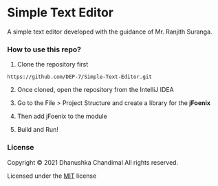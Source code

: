 # Simple Text Editor

A simple text editor developed with the guidance of Mr. Ranjith Suranga.
### How to use this repo?

1. Clone the repository first

``https://github.com/DEP-7/Simple-Text-Editor.git``

2. Once cloned, open the repository from the IntelliJ IDEA

3. Go to the File > Project Structure and create a library for the **jFoenix**

4. Then add jFoenix to the module

5. Build and Run!

### License

Copyright &copy; 2021 Dhanushka Chandimal All rights reserved.

Licensed under the [MIT](LICENSE) license
